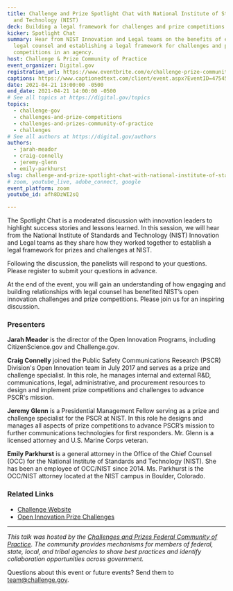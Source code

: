 ```yaml
---
title: Challenge and Prize Spotlight Chat with National Institute of Standards
  and Technology (NIST)
deck: Building a legal framework for challenges and prize competitions at NIST
kicker: Spotlight Chat
summary: Hear from NIST Innovation and Legal teams on the benefits of engaging
  legal counsel and establishing a legal framework for challenges and prize
  competitions in an agency.
host: Challenge & Prize Community of Practice
event_organizer: Digital.gov
registration_url: https://www.eventbrite.com/e/challenge-prize-community-spotlight-chat-with-nist-registration-148824019649
captions: https://www.captionedtext.com/client/event.aspx?EventID=4754572&CustomerID=321
date: 2021-04-21 13:00:00 -0500
end_date: 2021-04-21 14:00:00 -0500
# See all topics at https://digital.gov/topics
topics:
  - challenge-gov
  - challenges-and-prize-competitions
  - challenges-and-prizes-community-of-practice
  - challenges
# See all authors at https://digital.gov/authors
authors:
  - jarah-meador
  - craig-connelly
  - jeremy-glenn
  - emily-parkhurst
slug: challenge-and-prize-spotlight-chat-with-national-institute-of-standards-and-technology-nist
# zoom, youtube_live, adobe_connect, google
event_platform: zoom
youtube_id: afh8DzWI2sQ

---
```


The Spotlight Chat is a moderated discussion with innovation leaders to highlight success stories and lessons learned. In this session, we will hear from the National Institute of Standards and Technology (NIST) Innovation and Legal teams as they share how they worked together to establish a legal framework for prizes and challenges at NIST.

Following the discussion, the panelists will respond to your questions. Please register to submit your questions in advance. 

At the end of the event, you will gain an understanding of how engaging and building relationships with legal counsel has benefited NIST’s open innovation challenges and prize competitions. Please join us for an inspiring discussion.

### Presenters

**Jarah Meador** is the director of the Open Innovation Programs, including CitizenScience.gov and Challenge.gov.

**Craig Connelly** joined the Public Safety Communications Research (PSCR) Division's Open Innovation team in July 2017 and serves as a prize and challenge specialist. In this role, he manages internal and external R&D, communications, legal, administrative, and procurement resources to design and implement prize competitions and challenges to advance PSCR's mission.

**Jeremy Glenn** is a Presidential Management Fellow serving as a prize and challenge specialist for the PSCR at NIST. In this role he designs and manages all aspects of prize competitions to advance PSCR’s mission to further communications technologies for first responders. Mr. Glenn is a licensed attorney and U.S. Marine Corps veteran.

**Emily Parkhurst** is a general attorney in the Office of the Chief Counsel (OCC) for the National Institute of Standards and Technology (NIST). She has been an employee of OCC/NIST since 2014. Ms. Parkhurst is the OCC/NIST attorney located at the NIST campus in Boulder, Colorado.

### Related Links

* [Challenge Website](https://www.challenge.gov/)
* [Open Innovation Prize Challenges](https://www.nist.gov/ctl/pscr/open-innovation-prize-challenges)

- - -

*This talk was hosted by the [Challenges and Prizes Federal Community of Practice](https://digital.gov/communities/challenges-prizes/). The community provides mechanisms for members of federal, state, local, and tribal agencies to share best practices and identify collaboration opportunities across government.*

Questions about this event or future events? Send them to [team@challenge.gov](mailto:team@challenge.gov).
